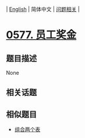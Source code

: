 
| [English](README_EN.md) | 简体中文 | [问题相关](QUESTION.md) |
# [0577. 员工奖金](https://leetcode-cn.com/problems/employee-bonus/)
## 题目描述
None
## 相关话题

## 相似题目
- [组合两个表](../0175/README.md)
